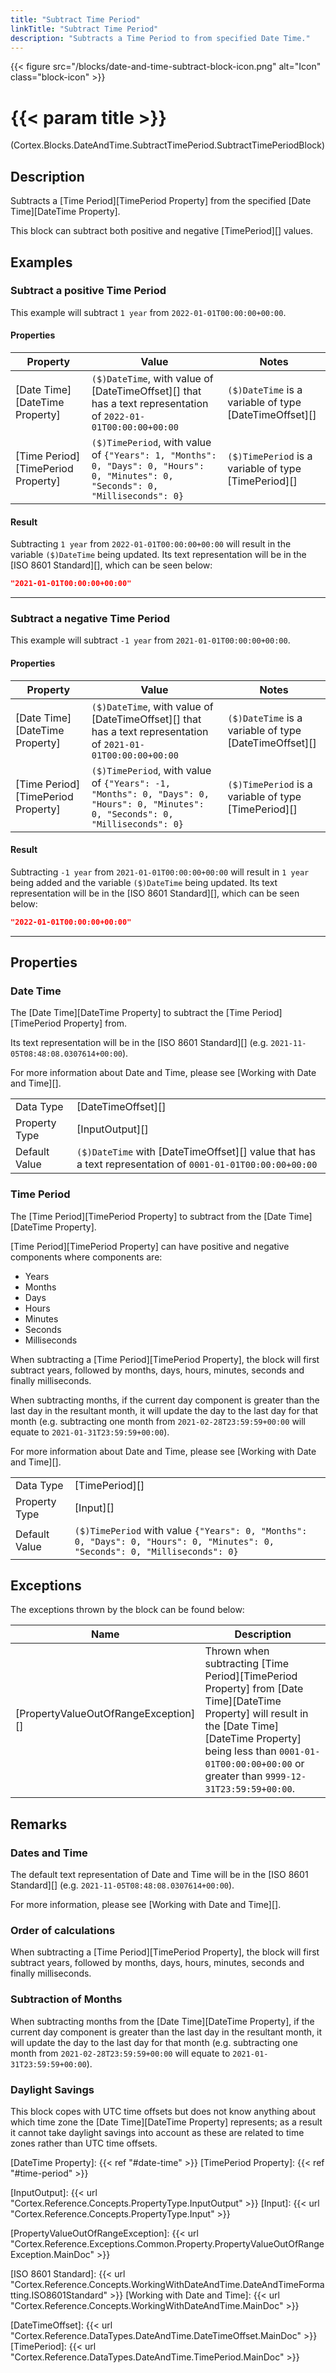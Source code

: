 ```yaml
---
title: "Subtract Time Period"
linkTitle: "Subtract Time Period"
description: "Subtracts a Time Period to from specified Date Time."
---
```


{{< figure src="/blocks/date-and-time-subtract-block-icon.png" alt="Icon" class="block-icon" >}}

# {{< param title >}}

<p class="namespace">(Cortex.Blocks.DateAndTime.SubtractTimePeriod.SubtractTimePeriodBlock)</p>

## Description

Subtracts a [Time Period][TimePeriod Property] from the specified [Date Time][DateTime Property].

This block can subtract both positive and negative [TimePeriod][] values.

## Examples

### Subtract a positive Time Period

This example will subtract `1 year` from `2022-01-01T00:00:00+00:00`.

#### Properties

| Property           | Value                     | Notes                                    |
|--------------------|---------------------------|------------------------------------------|
| [Date Time][DateTime Property] | `($)DateTime`, with value of [DateTimeOffset][] that has a text representation of `2022-01-01T00:00:00+00:00` | `($)DateTime` is a variable of type [DateTimeOffset][] |
| [Time Period][TimePeriod Property] | `($)TimePeriod`, with value of `{"Years": 1, "Months": 0, "Days": 0, "Hours": 0, "Minutes": 0, "Seconds": 0, "Milliseconds": 0}` | `($)TimePeriod` is a variable of type [TimePeriod][] |

#### Result

Subtracting `1 year` from `2022-01-01T00:00:00+00:00` will result in the variable `($)DateTime` being updated. Its text representation will be in the [ISO 8601 Standard][], which can be seen below:

```json
"2021-01-01T00:00:00+00:00"
```

***

### Subtract a negative Time Period

This example will subtract `-1 year` from `2021-01-01T00:00:00+00:00`.

#### Properties

| Property           | Value                     | Notes                                    |
|--------------------|---------------------------|------------------------------------------|
| [Date Time][DateTime Property] | `($)DateTime`, with value of [DateTimeOffset][] that has a text representation of `2021-01-01T00:00:00+00:00` | `($)DateTime` is a variable of type [DateTimeOffset][] |
| [Time Period][TimePeriod Property] | `($)TimePeriod`, with value of `{"Years": -1, "Months": 0, "Days": 0, "Hours": 0, "Minutes": 0, "Seconds": 0, "Milliseconds": 0}` | `($)TimePeriod` is a variable of type [TimePeriod][] |

#### Result

Subtracting `-1 year` from `2021-01-01T00:00:00+00:00` will result in `1 year` being added and the variable `($)DateTime` being updated. Its text representation will be in the [ISO 8601 Standard][], which can be seen below:

```json
"2022-01-01T00:00:00+00:00"
```

***

## Properties

### Date Time

The [Date Time][DateTime Property] to subtract the [Time Period][TimePeriod Property] from.

Its text representation will be in the [ISO 8601 Standard][] (e.g. `2021-11-05T08:48:08.0307614+00:00`).

For more information about Date and Time, please see [Working with Date and Time][].

| | |
|--------------------|---------------------------|
| Data Type | [DateTimeOffset][] |
| Property Type | [InputOutput][] |
| Default Value | `($)DateTime` with [DateTimeOffset][] value that has a text representation of `0001-01-01T00:00:00+00:00`|

### Time Period

The [Time Period][TimePeriod Property] to subtract from the [Date Time][DateTime Property].

[Time Period][TimePeriod Property] can have positive and negative components where components are:

* Years
* Months
* Days
* Hours
* Minutes
* Seconds
* Milliseconds

When subtracting a [Time Period][TimePeriod Property], the block will first subtract years, followed by months, days, hours, minutes, seconds and finally milliseconds.

When subtracting months, if the current day component is greater than the last day in the resultant month, it will update the day to the last day for that month (e.g. subtracting one month from `2021-02-28T23:59:59+00:00` will equate to `2021-01-31T23:59:59+00:00`).

For more information about Date and Time, please see [Working with Date and Time][].

| | |
|--------------------|---------------------------|
| Data Type | [TimePeriod][] |
| Property Type | [Input][] |
| Default Value | `($)TimePeriod` with value `{"Years": 0, "Months": 0, "Days": 0, "Hours": 0, "Minutes": 0, "Seconds": 0, "Milliseconds": 0}` |

## Exceptions

The exceptions thrown by the block can be found below:

| Name     | Description |
|----------|----------|
| [PropertyValueOutOfRangeException][] | Thrown when subtracting [Time Period][TimePeriod Property] from [Date Time][DateTime Property] will result in the [Date Time][DateTime Property] being less than `0001-01-01T00:00:00+00:00` or greater than `9999-12-31T23:59:59+00:00`. |

## Remarks

### Dates and Time

The default text representation of Date and Time will be in the [ISO 8601 Standard][] (e.g. `2021-11-05T08:48:08.0307614+00:00`).

For more information, please see [Working with Date and Time][].

### Order of calculations

When subtracting a [Time Period][TimePeriod Property], the block will first subtract years, followed by months, days, hours, minutes, seconds and finally milliseconds.

### Subtraction of Months

When subtracting months from the [Date Time][DateTime Property], if the current day component is greater than the last day in the resultant month, it will update the day to the last day for that month (e.g. subtracting one month from `2021-02-28T23:59:59+00:00` will equate to `2021-01-31T23:59:59+00:00`).

### Daylight Savings

This block copes with UTC time offsets but does not know anything about which time zone the [Date Time][DateTime Property] represents; as a result it cannot take daylight savings into account as these are related to time zones rather than UTC time offsets.

[DateTime Property]: {{< ref "#date-time" >}}
[TimePeriod Property]: {{< ref "#time-period" >}}

[InputOutput]: {{< url "Cortex.Reference.Concepts.PropertyType.InputOutput" >}}
[Input]: {{< url "Cortex.Reference.Concepts.PropertyType.Input" >}}

[PropertyValueOutOfRangeException]: {{< url "Cortex.Reference.Exceptions.Common.Property.PropertyValueOutOfRangeException.MainDoc" >}}

[ISO 8601 Standard]: {{< url "Cortex.Reference.Concepts.WorkingWithDateAndTime.DateAndTimeFormatting.ISO8601Standard" >}}
[Working with Date and Time]: {{< url "Cortex.Reference.Concepts.WorkingWithDateAndTime.MainDoc" >}}

[DateTimeOffset]: {{< url "Cortex.Reference.DataTypes.DateAndTime.DateTimeOffset.MainDoc" >}}
[TimePeriod]: {{< url "Cortex.Reference.DataTypes.DateAndTime.TimePeriod.MainDoc" >}}

